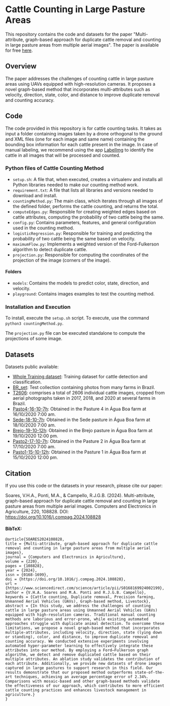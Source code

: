 # Cattle Counting in Large Pasture Areas

This repository contains the code and datasets for the paper "Multi-attribute, graph-based approach for duplicate cattle removal and counting in large pasture areas from multiple aerial images". The paper is available for free [here](https://authors.elsevier.com/a/1ioa%7EcFCSbG6N).

## Overview

The paper addresses the challenges of counting cattle in large pasture areas using UAVs equipped with high-resolution cameras. It proposes a novel graph-based method that incorporates multi-attributes such as velocity, direction, state, color, and distance to improve duplicate removal and counting accuracy.


## Code

The code provided in this repository is for cattle counting tasks. It takes as input a folder containing images taken by a drone orthogonal to the ground and XML files (one for each image and same name) containing the bounding box information for each cattle present in the image. In case of manual labeling, we recommend using the app [LabelImg](https://github.com/HumanSignal/labelImg) to identify the cattle in all images that will be processed and counted.

### Python files of Cattle Counting Method

- `setup.sh`: A file that, when executed, creates a virtualenv and installs all Python libraries needed to make our counting method work.
- `requirement.txt`: A file that lists all libraries and versions needed to download and install.
- `countingMethod.py`: The main class, which iterates through all images of the defined folder, performs the cattle counting, and returns the total.
- `computeEdges.py`: Responsible for creating weighted edges based on cattle attributes, computing the probability of two cattle being the same.
- `config.py`: Contains parameters, features, and general configuration used in the counting method.
- `logisticRegression.py`: Responsible for training and predicting the probability of two cattle being the same based on velocity.
- `maximumFlow.py`: Implements a weighted version of the Ford-Fulkerson algorithm to detect duplicate cattle.
- `projection.py`: Responsible for computing the coordinates of the projection of the image (corners of the image).

#### Folders
- `models`: Contains the models to predict color, state, direction, and velocity.
- `playground`: Contains images examples to test the counting method.

### Installation and Execution

To install, execute the `setup.sh` script. To execute, use the command `python3 countingMethod.py`.

The `projection.py` file can be executed standalone to compute the projections of some image.


## Datasets

Datasets public available:

- [Whole Training dataset](https://drive.google.com/drive/folders/1tb4COoj1w7bEuW8hKJ5HBsCccOvXW0gl?usp=sharing): Training dataset for cattle detection and classification.
- [BR_set](https://drive.google.com/drive/folders/1Z65UhIOEWdpubdM0XjBm4L0DfICIj6hF?usp=drive_link): Test collection containing photos from many farms in Brazil.
- [T2606](https://drive.google.com/drive/folders/1Z65UhIOEWdpubdM0XjBm4L0DfICIj6hF?usp=drive_link): comprises a total of 2606 individual cattle images, cropped from aerial photographs taken in 2017, 2018, and 2020 at several farms in Brazil.
- [Pasto4-16-10-7h](https://drive.google.com/drive/folders/1ceEACmSwR2FWcqGNfXp-p7NB8mP2Gu1L?usp=drive_link): Obtained in the Pasture 4 in Água Boa farm at 16/10/2020 7:00 am.
- [Sede-18-10-7h](https://drive.google.com/drive/folders/1Wq8ZiHgnfYhhVMyBwq_7deeioJMZDmst?usp=drive_link): Obtained in the Sede pasture in Água Boa farm at 18/10/2020 7:00 am.
- [Brejo-19-10-12h](https://drive.google.com/drive/folders/1mpAxrD7_0UAkH2W23dA0rS1t24gzPpVK?usp=drive_link): Obtained in the Brejo pasture in Água Boa farm at 19/10/2020 12:00 pm.
- [Pasto2-17-10-7h](https://drive.google.com/drive/folders/1CYdyGYtXkeS5Z9vNnjuXNumfxX9kXo-0?usp=drive_link): Obtained in the Pasture 2 in Água Boa farm at 17/10/2020 7:00 am.
- [Pasto1-15-10-12h](https://drive.google.com/drive/folders/19jgEfaYYyO7WtC6n_yX8bFjLNN9SYLM1?usp=drive_link): Obtained in the Pasture 1 in Água Boa farm at 15/10/2020 12:00 pm.

## Citation

If you use this code or the datasets in your research, please cite our paper:

Soares, V.H.A., Ponti, M.A., & Campello, R.J.G.B. (2024). Multi-attribute, graph-based approach for duplicate cattle removal and counting in large pasture areas from multiple aerial images. Computers and Electronics in Agriculture, 220, 108828. DOI: https://doi.org/10.1016/j.compag.2024.108828

#### BibTeX:

```
@article{SOARES2024108828,
title = {Multi-attribute, graph-based approach for duplicate cattle removal and counting in large pasture areas from multiple aerial images},
journal = {Computers and Electronics in Agriculture},
volume = {220},
pages = {108828},
year = {2024},
issn = {0168-1699},
doi = {https://doi.org/10.1016/j.compag.2024.108828},
url = {https://www.sciencedirect.com/science/article/pii/S0168169924002199},
author = {V.H.A. Soares and M.A. Ponti and R.J.G.B. Campello},
keywords = {Cattle counting, Duplicate removal, Precision farming, Unmanned Aerial Vehicles (UAVs), Graph-based method, Livestock},
abstract = {In this study, we address the challenges of counting cattle in large pasture areas using Unmanned Aerial Vehicles (UAVs) equipped with high-resolution cameras. Traditional manual counting methods are laborious and error-prone, while existing automated approaches struggle with duplicate animal detection. To overcome these limitations, we propose a novel graph-based method that incorporates multiple-attributes, including velocity, direction, state (lying down or standing), color, and distance, to improve duplicate removal and counting accuracy. We conducted extensive experiments involving automated hyper-parameter learning to effectively integrate these attributes into our method. By employing a Ford–Fulkerson graph algorithm, we detect and remove duplicated cattle based on their multiple attributes. An ablation study validates the contribution of each attribute. Additionally, we provide new datasets of drone images captured in large pastures to support research in this field. Our results demonstrate that our proposed method outperforms state-of-the-art techniques, achieving an average percentage error of 2.34%. Comparisons with mosaic-based and other graph-based methods validate the effectiveness of our approach, which contributes to more efficient cattle counting practices and enhances livestock management in agriculture.}
}
```